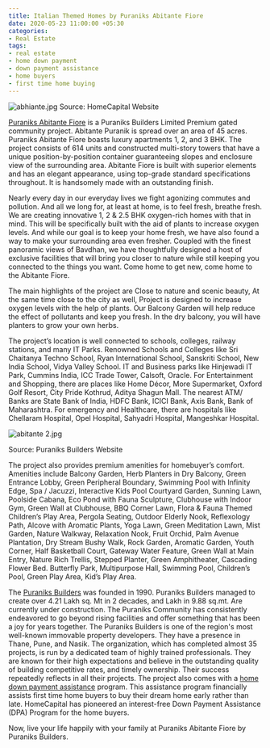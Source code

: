 ```yaml
---
title: Italian Themed Homes by Puraniks Abitante Fiore
date: 2020-05-23 11:00:00 +05:30
categories:
- Real Estate
tags:
- real estate
- home down payment
- down payment assistance
- home buyers
- first time home buying
---
```


![abhiante.jpg](/uploads/abhiante.jpg)
Source: HomeCapital Website

[Puraniks Abitante Fiore](https://homecapital.in/property/263/Abitante-Fiore-2-BHK) is a Puraniks Builders Limited Premium gated community project. Abitante Puranik is spread over an area of 45 acres. Puraniks Abitante Fiore boasts luxury apartments 1, 2, and 3 BHK. The project consists of 614 units and constructed multi-story towers that have a unique position-by-position container guaranteeing slopes and enclosure view of the surrounding area. Abitante Fiore is built with superior elements and has an elegant appearance, using top-grade standard specifications throughout. It is handsomely made with an outstanding finish.

Nearly every day in our everyday lives we fight agonizing commutes and pollution. And all we long for, at least at home, is to feel fresh, breathe fresh. We are creating innovative 1, 2 & 2.5 BHK oxygen-rich homes with that in mind. This will be specifically built with the aid of plants to increase oxygen levels. And while our goal is to keep your home fresh, we have also found a way to make your surrounding area even fresher. Coupled with the finest panoramic views of Bavdhan, we have thoughtfully designed a host of exclusive facilities that will bring you closer to nature while still keeping you connected to the things you want. Come home to get new, come home to the Abitante Fiore.

The main highlights of the project are Close to nature and scenic beauty, At the same time close to the city as well, Project is designed to increase oxygen levels with the help of plants. Our Balcony Garden will help reduce the effect of pollutants and keep you fresh. In the dry balcony, you will have planters to grow your own herbs.

The project’s location is well connected to schools, colleges, railway stations, and many IT Parks. Renowned Schools and Colleges like Sri Chaitanya Techno School, Ryan International School, Sanskriti School, New India School, Vidya Valley School. IT and Business parks like Hinjewadi IT Park, Cummins India, ICC Trade Tower, Calsoft, Oracle. For Entertainment and Shopping, there are places like Home Décor, More Supermarket, Oxford Golf Resort, City Pride Kothrud, Aditya Shagun Mall. The nearest ATM/ Banks are State Bank of India, HDFC Bank, ICICI Bank, Axis Bank, Bank of Maharashtra.  For emergency and Healthcare, there are hospitals like Chellaram Hospital, Opel Hospital, Sahyadri Hospital, Mangeshkar Hospital.

![abitante 2.jpg](/uploads/abitante%202.jpg)

Source: Puraniks Builders Website

The project also provides premium amenities for homebuyer’s comfort. Amenities include Balcony Garden, Herb Planters in Dry Balcony, Green Entrance Lobby, Green Peripheral Boundary, Swimming Pool with Infinity Edge, Spa / Jacuzzi, Interactive Kids Pool
Courtyard Garden, Sunning Lawn, Poolside Cabana, Eco Pond with Fauna Sculpture, Clubhouse with Indoor Gym, Green Wall at Clubhouse, BBQ Corner Lawn, Flora & Fauna Themed Children’s Play Area, Pergola Seating, Outdoor Elderly Nook, Reflexology Path, Alcove with Aromatic Plants, Yoga Lawn, Green Meditation Lawn, Mist Garden, Nature Walkway, Relaxation Nook, Fruit Orchid, Palm Avenue Plantation, Dry Stream Bushy Walk, Rock Garden, Aromatic Garden, Youth Corner, Half Basketball Court, Gateway Water Feature, Green Wall at Main Entry, Nature Rich Trellis, Stepped Planter, Green Amphitheater, Cascading Flower Bed. Butterfly Park, Multipurpose Hall, Swimming Pool, Children’s Pool, Green Play Area, Kid’s Play Area.


The [Puraniks Builders](https://homecapital.in/offering/) was founded in 1990. Puraniks Builders managed to create over 4.21 Lakh sq. Mt in 2 decades, and Lakh in 9.88 sq.mt. Are currently under construction. The Puraniks Community has consistently endeavored to go beyond rising facilities and offer something that has been a joy for years together. The Puraniks Builders is one of the region's most well-known immovable property developers. They have a presence in Thane, Pune, and Nasik. The organization, which has completed almost 35 projects, is run by a dedicated team of highly trained professionals. They are known for their high expectations and believe in the outstanding quality of building competitive rates, and timely ownership. Their success repeatedly reflects in all their projects. The project also comes with a [home down payment assistance](https://homecapital.in/) program. This assistance program financially assists first time home buyers to buy their dream home early rather than late. HomeCapital has pioneered an interest-free Down Payment Assistance (DPA) Program for the home buyers.

Now, live your life happily with your family at Puraniks Abitante Fiore by Puraniks Builders.
